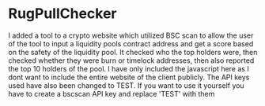 # RugPullChecker

I added a tool to a crypto website which utilized BSC scan to allow the user of the tool to input a liquidity pools contract address
and get a score based on the safety of the liquidity pool. It checked who the top holders were, then checked whether they were burn or timelock addresses, then also reported the top 10 holders of the pool. I have only included the javascript here as I dont want to include the entire website of the client publicly. The API keys used have also been changed to TEST. If you want to use it yourself you have to create a bscscan API key and replace 'TEST' with them
